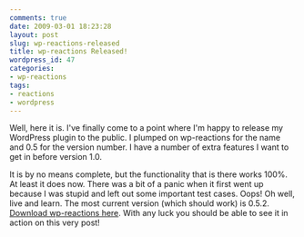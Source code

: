 ```yaml
---
comments: true
date: 2009-03-01 18:23:28
layout: post
slug: wp-reactions-released
title: wp-reactions Released!
wordpress_id: 47
categories:
- wp-reactions
tags:
- reactions
- wordpress
---
```


Well, here it is. I've finally come to a point where I'm happy to release my WordPress plugin to the public. I plumped on wp-reactions for the name and 0.5 for the version number. I have a number of extra features I want to get in before version 1.0.

It is by no means complete, but the functionality that is there works 100%. At least it does now. There was a bit of a panic when it first went up because I was stupid and left out some important test cases. Oops! Oh well, live and learn. The most current version (which should work) is 0.5.2. [Download wp-reactions here](http://wordpress.org/extend/plugins/wp-reactions/). With any luck you should be able to see it in action on this very post!
